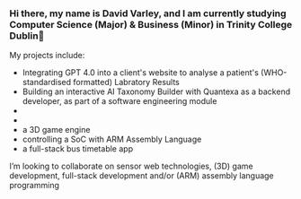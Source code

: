 ### Hi there, my name is David Varley, and I am currently studying Computer Science (Major) & Business (Minor) in Trinity College Dublin👋
  My projects include:

-   Integrating GPT 4.0 into a client's website to analyse a patient's (WHO-standardised formatted) Labratory Results
-   Building an interactive AI Taxonomy Builder with Quantexa as a backend developer, as part of a software engineering module
-   
-   
-   a 3D game engine
-   controlling a SoC with ARM Assembly Language
-   a full-stack bus timetable app
  
 I’m looking to collaborate on sensor web technologies, (3D) game development, full-stack development and/or (ARM) assembly language programming

<!--
**bobAnthonyVarley/bobAnthonyVarley** is a ✨ _special_ ✨ repository because its `README.md` (this file) appears on your GitHub profile.

Here are some ideas to get you started:

- 🔭 I’m currently working on ...
- 🌱 I’m currently learning ...
- 👯 I’m looking to collaborate on ...
- 🤔 I’m looking for help with ...
- 💬 Ask me about ...
- 📫 How to reach me: ...
- 😄 Pronouns: ...
- ⚡ Fun fact: ...
-->
